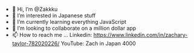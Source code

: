 - 👋 Hi, I’m @Zakkku
- 👀 I’m interested in Japanese stuff
- 🌱 I’m currently learning everything JavaScript
- 💞️ I’m looking to collaborate on a million dollar app
- 📫 How to reach me ... Linkedin: https://www.linkedin.com/in/zachary-taylor-782020226/
YouTube: Zach in Japan 4000

<!---
Zakkku/Zakkku is a ✨ special ✨ repository because its `README.md` (this file) appears on your GitHub profile.
You can click the Preview link to take a look at your changes.
--->
